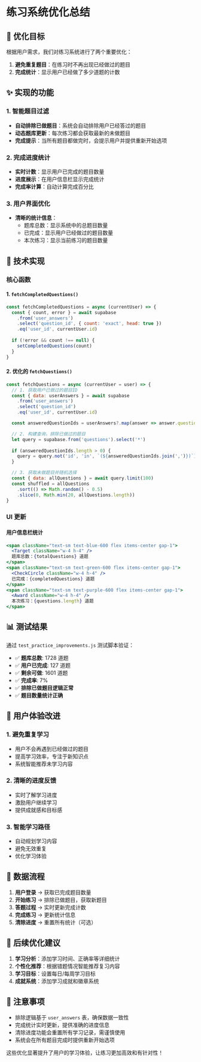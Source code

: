 # 练习系统优化总结

## 🎯 优化目标

根据用户需求，我们对练习系统进行了两个重要优化：

1. **避免重复题目**：在练习时不再出现已经做过的题目
2. **完成统计**：显示用户已经做了多少道题的计数

## ✨ 实现的功能

### 1. 智能题目过滤

- **自动排除已做题目**：系统会自动排除用户已经答过的题目
- **动态题库更新**：每次练习都会获取最新的未做题目
- **完成提示**：当所有题目都做完时，会提示用户并提供重新开始选项

### 2. 完成进度统计

- **实时计数**：显示用户已完成的题目数量
- **进度展示**：在用户信息栏显示完成统计
- **完成率计算**：自动计算完成百分比

### 3. 用户界面优化

- **清晰的统计信息**：
  - 题库总数：显示系统中的总题目数量
  - 已完成：显示用户已经做过的题目数量
  - 本次练习：显示当前练习的题目数量

## 🔧 技术实现

### 核心函数

#### 1. `fetchCompletedQuestions()`
```javascript
const fetchCompletedQuestions = async (currentUser) => {
  const { count, error } = await supabase
    .from('user_answers')
    .select('question_id', { count: 'exact', head: true })
    .eq('user_id', currentUser.id)
  
  if (!error && count !== null) {
    setCompletedQuestions(count)
  }
}
```

#### 2. 优化的 `fetchQuestions()`
```javascript
const fetchQuestions = async (currentUser = user) => {
  // 1. 获取用户已做过的题目ID
  const { data: userAnswers } = await supabase
    .from('user_answers')
    .select('question_id')
    .eq('user_id', currentUser.id)

  const answeredQuestionIds = userAnswers?.map(answer => answer.question_id) || []

  // 2. 构建查询，排除已做过的题目
  let query = supabase.from('questions').select('*')
  
  if (answeredQuestionIds.length > 0) {
    query = query.not('id', 'in', `(${answeredQuestionIds.join(',')})`)
  }

  // 3. 获取未做题目并随机选择
  const { data: allQuestions } = await query.limit(100)
  const shuffled = allQuestions
    .sort(() => Math.random() - 0.5)
    .slice(0, Math.min(20, allQuestions.length))
}
```

### UI 更新

#### 用户信息栏统计
```jsx
<span className="text-sm text-blue-600 flex items-center gap-1">
  <Target className="w-4 h-4" />
  题库总数：{totalQuestions} 道题
</span>
<span className="text-sm text-green-600 flex items-center gap-1">
  <CheckCircle className="w-4 h-4" />
  已完成：{completedQuestions} 道题
</span>
<span className="text-sm text-purple-600 flex items-center gap-1">
  <Award className="w-4 h-4" />
  本次练习：{questions.length} 道题
</span>
```

## 📊 测试结果

通过 `test_practice_improvements.js` 测试脚本验证：

- ✅ **题库总数**: 1728 道题
- ✅ **用户已完成**: 127 道题  
- ✅ **剩余可做**: 1601 道题
- ✅ **完成率**: 7%
- ✅ **排除已做题目逻辑正常**
- ✅ **题目数量统计正确**

## 🎯 用户体验改进

### 1. 避免重复学习
- 用户不会再遇到已经做过的题目
- 提高学习效率，专注于新知识点
- 系统智能推荐未学习内容

### 2. 清晰的进度反馈
- 实时了解学习进度
- 激励用户继续学习
- 提供成就感和目标感

### 3. 智能学习路径
- 自动规划学习内容
- 避免无效重复
- 优化学习体验

## 🔄 数据流程

1. **用户登录** → 获取已完成题目数量
2. **开始练习** → 排除已做题目，获取新题目
3. **答题过程** → 实时更新完成计数
4. **完成练习** → 更新统计信息
5. **清除进度** → 重置所有统计（可选）

## 🚀 后续优化建议

1. **学习分析**：添加学习时间、正确率等详细统计
2. **个性化推荐**：根据错题情况智能推荐复习内容
3. **学习目标**：设置每日/每周学习目标
4. **成就系统**：添加学习成就和徽章系统

## 📝 注意事项

- 排除逻辑基于 `user_answers` 表，确保数据一致性
- 完成统计实时更新，提供准确的进度信息
- 清除进度功能会重置所有学习记录，需谨慎使用
- 系统会在所有题目完成时提供重新开始选项

这些优化显著提升了用户的学习体验，让练习更加高效和有针对性！
